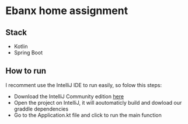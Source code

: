 # Ebanx home assignment

## Stack
- Kotlin
- Spring Boot

## How to run
I recomment use the IntelliJ IDE to run easily, so folow this steps:
- Download the IntelliJ Community edition [here](https://www.jetbrains.com/idea/download/)
- Open the project on IntelliJ, it will aoutomaticly build and dowload our graddle dependencies
- Go to the Application.kt file and click to run the main function

